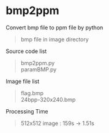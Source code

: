 # bmp2ppm

Convert bmp file to ppm file by python  
> bmp file in image directory

Source code list  
> bmp2ppm.py  
> paramBMP.py

Image file list
> flag.bmp  
> 24bpp-320x240.bmp

Processing Time  
> 512x512 image : 159s -> 1.51s
